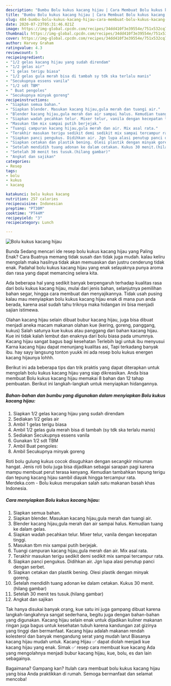```yaml
---
description: "Bumbu Bolu kukus kacang hijau | Cara Membuat Bolu kukus kacang hijau Yang Enak Dan Lezat"
title: "Bumbu Bolu kukus kacang hijau | Cara Membuat Bolu kukus kacang hijau Yang Enak Dan Lezat"
slug: 484-bumbu-bolu-kukus-kacang-hijau-cara-membuat-bolu-kukus-kacang-hijau-yang-enak-dan-lezat
date: 2020-07-23T05:31:46.021Z
image: https://img-global.cpcdn.com/recipes/34dd410f3e39554e/751x532cq70/bolu-kukus-kacang-hijau-foto-resep-utama.jpg
thumbnail: https://img-global.cpcdn.com/recipes/34dd410f3e39554e/751x532cq70/bolu-kukus-kacang-hijau-foto-resep-utama.jpg
cover: https://img-global.cpcdn.com/recipes/34dd410f3e39554e/751x532cq70/bolu-kukus-kacang-hijau-foto-resep-utama.jpg
author: Harvey Graham
ratingvalue: 4.3
reviewcount: 5
recipeingredient:
- "1/2 gelas kacang hijau yang sudah direndam"
- "1/2 gelas air"
- "1 gelas terigu biasa"
- "1/2 gelas gula merah bisa di tambah sy tdk ska terlalu manis"
- "Secukupnya essens vanila"
- "1/2 sdt TBM"
- " Buat pengoles"
- "Secukupnya minyak goreng"
recipeinstructions:
- "Siapkan semua bahan."
- "Siapkan blender. Masukan kacang hijau,gula merah dan tuangi air."
- "Blender kacang hijau,gula merah dan air sampai halus. Kemudian tuang ke dalam gelas."
- "Siapkan wadah pecahkan telur. Mixer telur, vanila dengan kecepatan tinggi."
- "Masukan tbm mix sampai putih berjejak."
- "Tuangi campuran kacang hijau,gula merah dan air. Mix asal rata."
- "Terakhir masukan terigu sedikit demi sedikit mix sampai tercampur rata."
- "Siapkan panci pengukus. Didihkan air. Jgn lupa alasi penutup panci dengan serbet."
- "Siapkan cetakan dan plastik bening. Olesi plastik dengan minyak goreng."
- "Setelah mendidih tuang adonan ke dalam cetakan. Kukus 30 menit.(hilang gambar)"
- "Setelah 30 menit tes tusuk.(hilang gambar)"
- "Angkat dan sajikan"
categories:
- Resep
tags:
- bolu
- kukus
- kacang

katakunci: bolu kukus kacang 
nutrition: 257 calories
recipecuisine: Indonesian
preptime: "PT30M"
cooktime: "PT44M"
recipeyield: "3"
recipecategory: Lunch

---
```



![Bolu kukus kacang hijau](https://img-global.cpcdn.com/recipes/34dd410f3e39554e/751x532cq70/bolu-kukus-kacang-hijau-foto-resep-utama.jpg)

Bunda Sedang mencari ide resep bolu kukus kacang hijau yang Paling Enak? Cara Buatnya memang tidak susah dan tidak juga mudah. kalau keliru mengolah maka hasilnya tidak akan memuaskan dan justru cenderung tidak enak. Padahal bolu kukus kacang hijau yang enak selayaknya punya aroma dan rasa yang dapat memancing selera kita.

Ada beberapa hal yang sedikit banyak berpengaruh terhadap kualitas rasa dari bolu kukus kacang hijau, mulai dari jenis bahan, selanjutnya pemilihan bahan segar, hingga cara membuat dan menyajikannya. Tidak usah pusing kalau mau menyiapkan bolu kukus kacang hijau enak di mana pun anda berada, karena asal sudah tahu triknya maka hidangan ini bisa menjadi sajian istimewa.

Olahan kacang hijau selain dibuat bubur kacang hijau, juga bisa dibuat menjadi aneka macam makanan olahan kue (kering, goreng, panggang, kukus) Salah satunya kue kukus atau panggang dari bahan kacang hijau. Kue ini tidak kalah lembut dan enaknya dari bolu biasa pada umumnya. Kacang hijau sangat bagus bagi kesehatan Terlebih lagi untuk ibu menyusui Karna kacang hijau dapat menunjang kualitas asi, Tapi terkadang banyak ibu. hay sayy langsung tonton yuukk ini ada resep bolu kukus energen kacang hijaunya lohhh.


Berikut ini ada beberapa tips dan trik praktis yang dapat diterapkan untuk mengolah bolu kukus kacang hijau yang siap dikreasikan. Anda bisa membuat Bolu kukus kacang hijau memakai 8 bahan dan 12 tahap pembuatan. Berikut ini langkah-langkah untuk menyiapkan hidangannya.

<!--inarticleads1-->

##### Bahan-bahan dan bumbu yang digunakan dalam menyiapkan Bolu kukus kacang hijau:

1. Siapkan 1/2 gelas kacang hijau yang sudah direndam
1. Sediakan 1/2 gelas air
1. Ambil 1 gelas terigu biasa
1. Ambil 1/2 gelas gula merah bisa di tambah (sy tdk ska terlalu manis)
1. Sediakan Secukupnya essens vanila
1. Gunakan 1/2 sdt TBM
1. Ambil  Buat pengoles:
1. Ambil Secukupnya minyak goreng


Roti bolu gulung kukus cocok disuguhkan dengan secangkir minuman hangat. Jenis roti bolu juga bisa dijadikan sebagai sarapan pagi karena mampu membuat perut terasa kenyang. Kemudian tambahkan tepung terigu dan tepung kacang hijau sambil diayak hingga tercampur rata. Merdeka.com - Bolu kukus merupakan salah satu makanan basah khas Indonesia. 

<!--inarticleads2-->

##### Cara menyiapkan Bolu kukus kacang hijau:

1. Siapkan semua bahan.
1. Siapkan blender. Masukan kacang hijau,gula merah dan tuangi air.
1. Blender kacang hijau,gula merah dan air sampai halus. Kemudian tuang ke dalam gelas.
1. Siapkan wadah pecahkan telur. Mixer telur, vanila dengan kecepatan tinggi.
1. Masukan tbm mix sampai putih berjejak.
1. Tuangi campuran kacang hijau,gula merah dan air. Mix asal rata.
1. Terakhir masukan terigu sedikit demi sedikit mix sampai tercampur rata.
1. Siapkan panci pengukus. Didihkan air. Jgn lupa alasi penutup panci dengan serbet.
1. Siapkan cetakan dan plastik bening. Olesi plastik dengan minyak goreng.
1. Setelah mendidih tuang adonan ke dalam cetakan. Kukus 30 menit.(hilang gambar)
1. Setelah 30 menit tes tusuk.(hilang gambar)
1. Angkat dan sajikan


Tak hanya disukai banyak orang, kue satu ini juga gampang dibuat karena langkah-langkahnya sangat sederhana, begitu juga dengan bahan-bahan yang digunakan. Kacang hijau selain enak untuk dijadikan kuliner makanan ringan juga bagus untuk kesehatan tubuh karena kandungan zat gizinya yang tinggi dan bermanfaat. Kacang hijau adalah makanan rendah kolesterol dan banyak mengandung serat yang mudah larut Biasanya kacang hijau mudah untuk. Kacang Hijau ✅ dapat diolah menjadi kue kacang hijau yang enak. Simak ✅ resep cara membuat kue kacang Ada yang mengolahnya menjadi bubur kacang hijau, kue, bolu, es dan lain sebagainya. 

Bagaimana? Gampang kan? Itulah cara membuat bolu kukus kacang hijau yang bisa Anda praktikkan di rumah. Semoga bermanfaat dan selamat mencoba!
